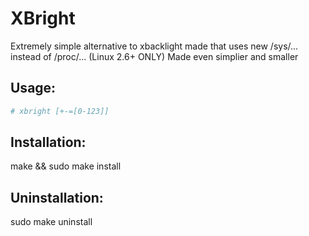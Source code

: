 XBright
=======
Extremely simple alternative to xbacklight made that uses new /sys/... instead of /proc/... (Linux 2.6+ ONLY)
Made even simplier and smaller

Usage:
------
```bash
# xbright [+-=[0-123]]
```

Installation:
-------------
make && sudo make install

Uninstallation:
---------------
sudo make uninstall

